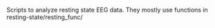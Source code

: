 Scripts to analyze resting state EEG data. They mostly use functions in resting-state/resting_func/
